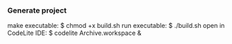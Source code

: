 ### Generate project
make executable:
	$ chmod +x build.sh
run executable:
	$ ./build.sh
open in CodeLite IDE:
	$ codelite Archive.workspace &
